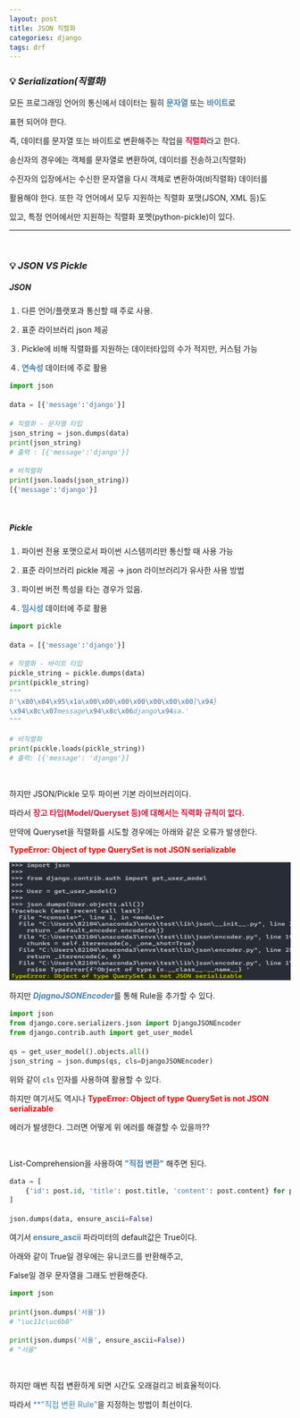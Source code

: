 ```yaml
---
layout: post
title: JSON 직렬화
categories: django
tags: drf
---
```


### 💡 ***Serialization(직렬화)***

모든 프로그래밍 언어의 통신에서 데이터는 필히 <span style="color:#4682B4">**문자열**</span> 또는 <span style="color:#4682B4">**바이트**</span>로 

표현 되어야 한다. 

즉, 데이터를 문자열 또는 바이트로 변환해주는 작업을 <span style="color:#DC143C">**직렬화**</span>라고 한다.

송신자의 경우에는 객체를 문자열로 변환하여, 데이터를 전송하고(직렬화)

수진자의 입장에서는 수신한 문자열을 다시 객체로 변환하여(비직렬화) 데이터를 

활용해야 한다. 또한 각 언어에서 모두 지원하는 직렬화 포맷(JSON, XML 등)도

있고, 특정 언어에서만 지원하는 직렬화 포멧(python-pickle)이 있다.

---

<br>

### 💡 ***JSON VS Pickle***

##### JSON

１. 다른 언어/플랫포과 통신할 때 주로 사용.

２. 표준 라이브러리 json 제공

３. Pickle에 비해 직렬화를 지원하는 데이터타입의 수가 적지만, 커스텀 가능

４. <span style="color:#4682B4">**연속성**</span> 데이터에 주로 활용

```python
import json

data = [{'message':'django'}]

# 직렬화 - 문자열 타입
json_string = json.dumps(data)
print(json_string) 
# 출력 : [{'message':'django'}]

# 비직렬화
print(json.loads(json_string))
[{'message':'django'}]
```

<br>

##### Pickle 

１. 파이썬 전용 포맷으로서 파이썬 시스템끼리만 통신할 때 사용 가능

２. 표준 라이브러리 pickle 제공 → json 라이브러리가 유사한 사용 방법

３. 파이썬 버전 특성을 타는 경우가 있음.

４. <span style="color:#4682B4">**임시성**</span> 데이터에 주로 활용

```python
import pickle

data = [{'message':'django'}]

# 직렬화 - 바이트 타입
pickle_string = pickle.dumps(data)
print(pickle_string)
"""
b'\x80\x04\x95\x1a\x00\x00\x00\x00\x00\x00\x00]\x94}
\x94\x8c\x07message\x94\x8c\x06django\x94sa.'
"""

# 비직렬화
print(pickle.loads(pickle_string))
# 출력: [{'message': 'django'}]
```

<br>

하지만 JSON/Pickle 모두 파이썬 기본 라이브러리이다. 

따라서 <span style="color:#DC143C">**장고 타입(Model/Queryset 등)에 대해서는 직력화 규칙이 없다.**</span>

만약에 Queryset을 직렬화를 시도할 경우에는 아래와 같은 오류가 발생한다.

<span style="color:Red">**TypeError: Object of type QuerySet is not JSON serializable**</span>

<img src="/assets/img/django/jsonerror.png">

<br>

하지만 <span style="color:#4682B4">***DjagnoJSONEncoder***</span>를 통해 Rule을 추가할 수 있다.

```python
import json
from django.core.serializers.json import DjangoJSONEncoder
from django.contrib.auth import get_user_model

qs = get_user_model().objects.all()
json_string = json.dumps(qs, cls=DjangoJSONEncoder)
```

위와 같이 `cls` 인자를 사용하여 활용할 수 있다. 

하지만 여기서도 역시나 <span style="color:Red">**TypeError: Object of type QuerySet is not JSON serializable**</span>

에러가 발생한다. 그러면 어떻게 위 에러를 해결할 수 있을까??

<br>

List-Comprehension을 사용하여 <span style="color:#4682B4">**"직접 변환"**</span> 해주면 된다.

```python
data = [
    {'id': post.id, 'title': post.title, 'content': post.content} for post in Post.objects.all()
]

json.dumps(data, ensure_ascii=False)
```
여기서 <span style="color:#4682B4">**ensure_ascii**</span> 파라미터의 default값은 True이다.

아래와 같이 True일 경우에는 유니코드를 반환해주고, 

False일 경우 문자열을 그래도 반환해준다.

```python
import json

print(json.dumps('서울'))
# "\uc11c\uc6b8"

print(json.dumps('서울', ensure_ascii=False))
# "서울"
```

<br>

하지만 매번 직접 변환하게 되면 시간도 오래걸리고 비효율적이다.

따라서 <span style="color:#4682B4">**"직접 변환 Rule"</span>을 지정하는 방법이 최선이다.